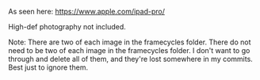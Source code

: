 As seen here: https://www.apple.com/ipad-pro/

High-def photography not included.

Note: There are two of each image in the framecycles folder. There do not need to be two of each image in the framecycles folder. I don't want to go through and delete all of them, and they're lost somewhere in my commits. Best just to ignore them.
